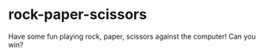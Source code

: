 # rock-paper-scissors
Have some fun playing rock, paper, scissors against the computer! Can you win?

